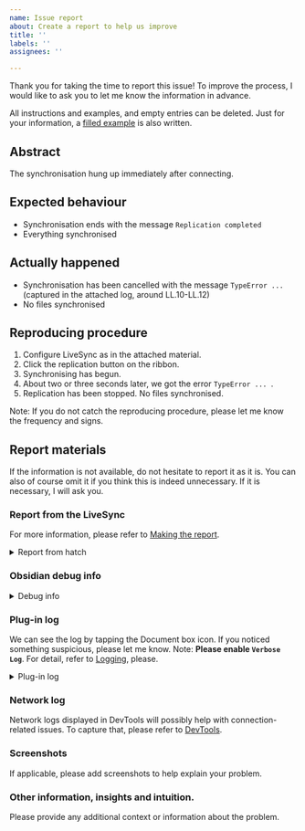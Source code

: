 ```yaml
---
name: Issue report
about: Create a report to help us improve
title: ''
labels: ''
assignees: ''

---
```


Thank you for taking the time to report this issue!
To improve the process, I would like to ask you to let me know the information in advance.

All instructions and examples, and empty entries can be deleted.
Just for your information, a [filled example](https://docs.vrtmrz.net/LiveSync/hintandtrivia/Issue+example) is also written.

## Abstract
The synchronisation hung up immediately after connecting.

## Expected behaviour
- Synchronisation ends with the message `Replication completed`
- Everything synchronised

## Actually happened
- Synchronisation has been cancelled with the message `TypeError ... ` (captured in the attached log, around LL.10-LL.12)
- No files synchronised

## Reproducing procedure

1. Configure LiveSync as in the attached material.
2. Click the replication button on the ribbon.
3. Synchronising has begun.
4. About two or three seconds later, we got the error `TypeError ... `.
5. Replication has been stopped. No files synchronised.

Note: If you do not catch the reproducing procedure, please let me know the frequency and signs.

## Report materials
If the information is not available, do not hesitate to report it as it is. You can also of course omit it if you think this is indeed unnecessary. If it is necessary, I will ask you.

### Report from the LiveSync
For more information, please refer to [Making the report](https://docs.vrtmrz.net/LiveSync/hintandtrivia/Making+the+report).
<details>
<summary>Report from hatch</summary>

```
<!-- paste here -->
```
</details>

### Obsidian debug info
<details>
<summary>Debug info</summary>

```
<!-- paste here -->
```
</details>

### Plug-in log
We can see the log by tapping the Document box icon. If you noticed something suspicious, please let me know.
Note: **Please enable `Verbose Log`**. For detail, refer to [Logging](https://docs.vrtmrz.net/LiveSync/hintandtrivia/Logging), please.

<details>
<summary>Plug-in log</summary>

```
<!-- paste here -->
```
</details>

### Network log
Network logs displayed in DevTools will possibly help with connection-related issues. To capture that, please refer to [DevTools](https://docs.vrtmrz.net/LiveSync/hintandtrivia/DevTools).

### Screenshots
If applicable, please add screenshots to help explain your problem.

### Other information, insights and intuition.
Please provide any additional context or information about the problem.
